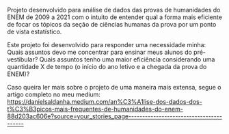 Projeto desenvolvido para análise de dados das provas de humanidades do ENEM de 2009 a 2021 com o intuito de entender qual a forma mais eficiente de focar os tópicos da seção de ciências humanas da prova por um ponto de vista estatístico.

Este projeto foi desenvolvido para responder uma necessidade minha: Quais assuntos devo me concentrar para ensinar meus alunos do pré-vestibular? Quais assuntos tenho uma maior eficiência considerando uma quantidade X de tempo (o início do ano letivo e a chegada da prova do ENEM)?

Caso queira ler mais sobre o projeto de uma maneira mais extensa, segue o artigo completo no meu medium:
https://danielsaldanha.medium.com/an%C3%A1lise-dos-dados-dos-t%C3%B3picos-mais-frequentes-de-humanidades-do-enem-88d203ac606e?source=your_stories_page----------------------------------------
